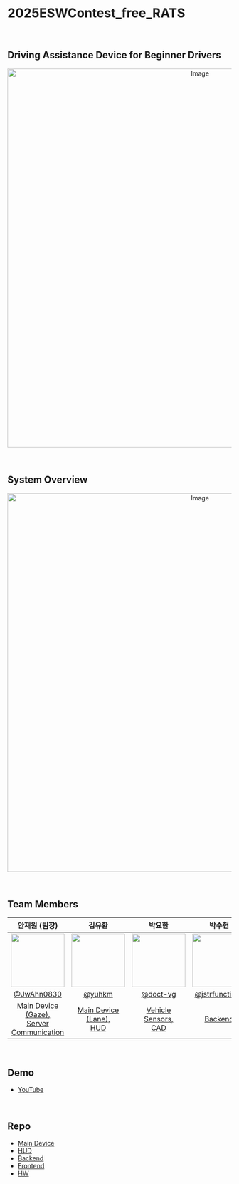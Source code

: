 # 2025ESWContest_free_RATS
<br/>

## Driving Assistance Device for Beginner Drivers

<p align="center">
 <img width="850" alt="Image" src="https://github.com/user-attachments/assets/239cee44-7430-4045-a44c-27b52f99ad32" />
</p>
<br/>

## System Overview
<p align="center">
 <img width="850" alt="Image" src="https://github.com/user-attachments/assets/881b3391-7c48-4911-bc41-1c6551bb9cd7" />
</p>
<br/>

## Team Members
<div align="center">

| **안재원 (팀장)** | **김유환** | **박요한** | **박수현** | **정연홍** |
|:---:|:---:|:---:|:---:|:---:|
| <img src="https://github.com/JwAhn0830.png" width="120"/> | <img src="https://github.com/yuhkm.png" width="120"/> | <img src="https://github.com/doct-vg.png" width="120"/> | <img src="https://github.com/strfunctionk.png" width="120"/> | <img src="https://github.com/zyh3569.png" width="120"/> |
| [@JwAhn0830](https://github.com/JwAhn0830) | [@yuhkm](https://github.com/yuhkm) | [@doct-vg](https://github.com/doct-vg) | [@jstrfunctionk](https://github.com/strfunctionk) | [@zyh3569](https://github.com/zyh3569) |
| [Main Device (Gaze),](https://github.com/yuhkm/2025ESWContest_free_RATS/tree/main/Main_Device/gaze)<br/>[Server Communication](https://github.com/yuhkm/2025ESWContest_free_RATS/tree/main/Main_Device) | [Main Device (Lane),](https://github.com/yuhkm/2025ESWContest_free_RATS/tree/main/Main_Device/LDS)<br/>[HUD](https://github.com/yuhkm/2025ESWContest_free_RATS/tree/main/HUD) | [Vehicle Sensors,](https://github.com/yuhkm/2025ESWContest_free_RATS/tree/main/Main_Device/VDP)<br/>[CAD](https://github.com/yuhkm/2025ESWContest_free_RATS/tree/main/HW) | [Backend](https://github.com/yuhkm/2025ESWContest_free_RATS/tree/main/Backend) | [Frontend](https://github.com/yuhkm/2025ESWContest_free_RATS/tree/main/Frontend) |

</div>
<br/>

## Demo
- [YouTube](https://youtu.be/UAEgDC1Hij4)  
<br/>

## Repo
- [Main Device](https://github.com/yuhkm/2025ESWContest_free_RATS/tree/main/Main_Device)  
- [HUD](https://github.com/yuhkm/2025ESWContest_free_RATS/tree/main/HUD)
- [Backend](https://github.com/yuhkm/2025ESWContest_free_RATS/tree/main/Backend)  
- [Frontend](https://github.com/yuhkm/2025ESWContest_free_RATS/tree/main/Frontend)  
- [HW](https://github.com/yuhkm/2025ESWContest_free_RATS/tree/main/HW)
<br/>

<br/>